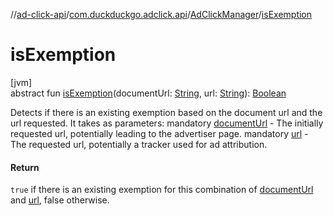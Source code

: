 //[ad-click-api](../../../index.md)/[com.duckduckgo.adclick.api](../index.md)/[AdClickManager](index.md)/[isExemption](is-exemption.md)

# isExemption

[jvm]\
abstract fun [isExemption](is-exemption.md)(documentUrl: [String](https://kotlinlang.org/api/latest/jvm/stdlib/kotlin/-string/index.html), url: [String](https://kotlinlang.org/api/latest/jvm/stdlib/kotlin/-string/index.html)): [Boolean](https://kotlinlang.org/api/latest/jvm/stdlib/kotlin/-boolean/index.html)

Detects if there is an existing exemption based on the document url and the url requested. It takes as parameters: mandatory [documentUrl](is-exemption.md) - The initially requested url, potentially leading to the advertiser page. mandatory [url](is-exemption.md) - The requested url, potentially a tracker used for ad attribution.

#### Return

`true` if there is an existing exemption for this combination of [documentUrl](is-exemption.md) and [url](is-exemption.md), false otherwise.
